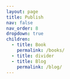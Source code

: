 ```yaml
---
layout: page
title: Publish
nav: false
nav_order: 8
dropdown: true
children:
  - title: Book
    permalink: /books/
  - title: divider
  - title: Blog
    permalink: /blog/
---
```

